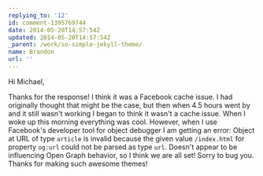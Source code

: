 ```yaml
---
replying_to: '12'
id: comment-1395769744
date: 2014-05-20T14:57:54Z
updated: 2014-05-20T14:57:54Z
_parent: /work/so-simple-jekyll-theme/
name: Brandon
url: ''
---
```


Hi Michael,

Thanks for the response! I think it was a Facebook
cache issue. I had originally thought that might be the case, but then when 4.5
hours went by and it still wasn't working I began to think it wasn't a cache issue.
When I woke up this morning everything was cool. However, when I use Facebook's
developer tool for object debugger I am getting an error: Object at URL of type
`article` is invalid because the given value `/index.html` for property `og:url`
could not be parsed as type `url`. Doesn't appear to be influencing Open Graph behavior,
so I think we are all set! Sorry to bug you. Thanks for making such awesome themes!
